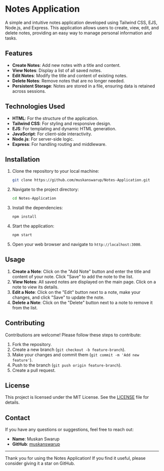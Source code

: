 # Notes Application

A simple and intuitive notes application developed using Tailwind CSS, EJS, Node.js, and Express. This application allows users to create, view, edit, and delete notes, providing an easy way to manage personal information and tasks.

## Features

- **Create Notes**: Add new notes with a title and content.
- **View Notes**: Display a list of all saved notes.
- **Edit Notes**: Modify the title and content of existing notes.
- **Delete Notes**: Remove notes that are no longer needed.
- **Persistent Storage**: Notes are stored in a file, ensuring data is retained across sessions.

## Technologies Used

- **HTML**: For the structure of the application.
- **Tailwind CSS**: For styling and responsive design.
- **EJS**: For templating and dynamic HTML generation.
- **JavaScript**: For client-side interactivity.
- **Node.js**: For server-side logic.
- **Express**: For handling routing and middleware.

## Installation

1. Clone the repository to your local machine:
    ```bash
    git clone https://github.com/muskanswarup/Notes-Application.git
    ```
2. Navigate to the project directory:
    ```bash
    cd Notes-Application
    ```
3. Install the dependencies:
    ```bash
    npm install
    ```
4. Start the application:
    ```bash
    npm start
    ```
5. Open your web browser and navigate to `http://localhost:3000`.

## Usage

1. **Create a Note**: Click on the "Add Note" button and enter the title and content of your note. Click "Save" to add the note to the list.
2. **View Notes**: All saved notes are displayed on the main page. Click on a note to view its details.
3. **Edit a Note**: Click on the "Edit" button next to a note, make your changes, and click "Save" to update the note.
4. **Delete a Note**: Click on the "Delete" button next to a note to remove it from the list.

## Contributing

Contributions are welcome! Please follow these steps to contribute:

1. Fork the repository.
2. Create a new branch (`git checkout -b feature-branch`).
3. Make your changes and commit them (`git commit -m 'Add new feature'`).
4. Push to the branch (`git push origin feature-branch`).
5. Create a pull request.

## License

This project is licensed under the MIT License. See the [LICENSE](LICENSE) file for details.

## Contact

If you have any questions or suggestions, feel free to reach out:

- **Name**: Muskan Swarup
- **GitHub**: [muskanswarup](https://github.com/muskanswarup)

---

Thank you for using the Notes Application! If you find it useful, please consider giving it a star on GitHub.
